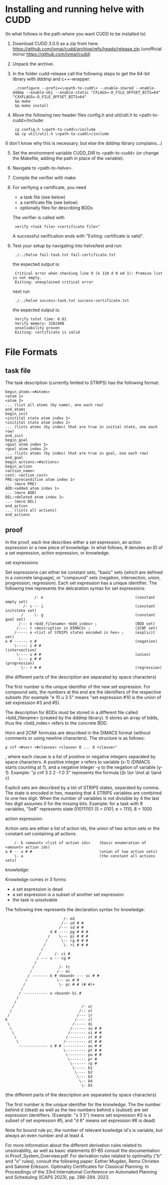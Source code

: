 
Installing and running helve with CUDD
======================================
(In what follows <path-to-cudd> is the path where you want CUDD to be
installed to)
1. Download CUDD 3.0.0  as a zip from here: https://github.com/ivmai/cudd/archive/refs/heads/release.zip
 (unofficial
mirror https://github.com/ivmai/cudd)
2. Unpack the archive.
3. In the folder cudd-release call the following steps to get the 64-bit
library with dddmp and c++-wrapper:

        ./configure --prefix=\<path-to-cudd\> --enable-shared --enable-dddmp --enable-obj --enable-static "CFLAGS=-D_FILE_OFFSET_BITS=64" "CXXFLAGS=-D_FILE_OFFSET_BITS=64"
        && make
        && make install

4. Move the following two header files config.h and util/util.h to \<path-to-cudd\>/include:

        cp config.h \<path-to-cudd\>/include
        && cp util/util.h \<path-to-cudd\>/include

  (I don't know why this is necessary, but else the dddmp library complains...)

5. Set the environment variable CUDD_DIR to \<path-to-cudd\> (or change the
Makefile, adding the path in place of the variable).

6. Navigate to \<path-to-helve>\.
7. Compile the verifier with make.
8. For verifying a certificate, you need
   - a task file (see below)
   - a certificate file (see below)
   - optionally files for describing BDDs

   The verifier is called with

        verify <task file> <certificate file>"
   A successful verification ends with "Exiting: certificate is valid".
9. Test your setup by navigating into helve/test and run:

        ./../helve fail-task.txt fail-certificate.txt
   the expected output is:

        Critical error when checking line 9 (k 110 d 0 ed 1): Premise list is not empty.
        Exiting: unexplained critical error

   next run

        ./../helve success-task.txt success-certificate.txt
   the expected output is:

        Verify total time: 0.01
        Verify memory: 32624KB
        unsolvability proven
        Exiting: certificate is valid

File Formats
============

task file
---------

The task description (currently limited to STRIPS) has the following format:

    begin_atoms:<#atoms>
    <atom 1>
    <atom 2>
    ... (list all atoms (by name), one each row)
    end_atoms
    begin_init
    <initital state atom index 1>
    <initital state atom index 2>
    ... (lists atoms (by index) that are true in initial state, one each row)
    end_init
    begin_goal
    <goal atom index 1>
    <goal atom index 2>
    ... (lists atoms (by index) that are true in goal, one each row)
    end_goal
    begin_actions:<#actions>
    begin_action
    <action_name>
    cost: <action_cost>
    PRE:<precondition atom index 1>
    ... (more PRE)
    ADD:<added atom index 1>
    ... (more ADD)
    DEL:<deleted atom index 1>
    ... (more DEL)
    end_action
    ... (lists all actions)
    end_actions



proof
-----

In the proof, each line describes either a set expression, an action expression
or a new piece of knowledge. In what follows, # denotes an ID of a set
expression, action expression, or knowledge.


set expressions:

Set expressions can either be constant sets, "basic" sets (which are defined
in a concrete language), or "compound" sets (negation, intersection, union,
progression, regression). Each set expression has a unique identifier.
The following tree represents the delcaration syntax for set expressions:

                 /- e                                         (constant empty set)
            /- c -- i                                         (constant initstate set)
           /     \- g                                         (constant goal set)
          /--- b <bdd_filename> <bdd_index> ;                 (BDD set)
         /---- t <description in DIMACS> ;                    (2CNF set)
        /----- e <list of STRIPS states encoded in hex> ;     (explicit set)
    e # ------ n #                                            (negation)
        \----- i # #                                          (intersection)
         \---- u # #                                          (union)
          \--- p # #                                          (progression)
           \-- r # #                                          (regression)

(the different parts of the description are separated by space characters)

The first number is the unique identifier of the new set expression.
For compound sets, the numbers at the end are the identifiers of the respective
subsets (for example "e 10 u 3 5" means "set expression #10 is the union of
set expression #3 and #5).

The description for BDDs must be stored in a different file called
\<bdd_filename\> (created by the dddmp library). It stores an array of bdds,
thus the \<bdd_index\> refers to the concrete BDD.


Horn and 2CNF formulas are described in the DIMACS format (without comments
or using newline characters). The structure is as follows:

    p cnf <#var> <#clauses> <clause> 0 ... 0 <clause>"
, where each clause is a list of positive
or negative integers separated by space characters. A positive integer
x refers to variable (x-1) (DIMACS starts counting at 1), and a negative
integer -y to the negation of variable (y-1).
Example: "p cnf 3 2 2 -1 0 3" represents the formula ((b \lor \lnot a) \land c)

Explicit sets are described by a list of STRIPS states, separated by
comma. The state is encoded in hex, meaning that 4 STRIPS variables are
combined to one hex digit. When the number of variables is not divisible by
4 the last hex digit assumes 0 for the missing bits.
Example: for a task with 9 variables, "5e8" represents state 010111101 (5 =
0101, e = 1110, 8 = 1000


action expression:

Action sets are either a list of action ids, the union of two action sets or
the constant set containing all actions.

        /- b <amount> <list of action ids>    (basic enumeration of <amount> action ids)
    a # -- u # #                              (union of two action sets)
        \- a                                  (the constant all actions sets)

knowledge:

Knowledge comes in 3 forms:
 - a set expression is dead
 - a set expression is a subset of another set expression
 - the task is unsolvable

The following tree represents the declaration syntax for knowledge:


                              /- ed
                             /-- ud # #
                            /--- sd # #
                        d # ---- pg # # #
                       /    \--- pi # # #
                      /      \-- rg # # #
                     /        \- ri # # #
                    /
                   /      /- ci #
                  / --- u -- cg #
                 /
                /           /- tc
               /           /-- ec
              / ------- b # <bound> --- sc # #
             /             \-- uc # #
            /               \- pc # # (# #)+
           /
          / ----------- o <bound> bi #
         /
        /
       /                              /- ur
      /                              /-- ul
     /                              /--- ir
    k                              /---- il
     \                            /----- di
      \                          /------ su # #
       \                        /------- si # #
        \                      /-------- st # #
         \                    /--------- at # #
          ------------- s # # ---------- au # #
                              \--------- pt # #
                               \-------- pu # #
                                \------- pr #
                                 \------ rp #
                                  \----- b1
                                   \---- b2
                                    \--- b3
                                     \-- b4
                                      \- b5

(the different parts of the description are separated by space characters)

The first number is the unique identifier for the knowledge.
The the number behind d (dead) as well as the two numbers behind s (subset)
are set expression identifiers.
(Example: "s 3 5") means set expression #3 is a subset of set expression #5,
and "d 6" means set expression #6 is dead)

Note for bound rule pc, the number of relevant kowledge id's is variable, but
always an even number and at least 4.

For more information about the different derivation rules related to
unsolvability, as well as basic statements B1-B5 consult the documentation in
Proof_System_Overview.pdf. For derivation rules related to optimality ("b" and
"o" rules), consult the following paper:
Esther Mugdan, Remo Christen and Salomé Eriksson.
Optimality Certificates for Classical Planning.
In Proceedings of the 33rd International Conference on Automated Planning and Scheduling (ICAPS 2023), pp. 286-294. 2023.
